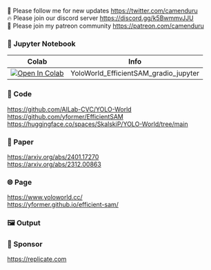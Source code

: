 🐣 Please follow me for new updates https://twitter.com/camenduru <br />
🔥 Please join our discord server https://discord.gg/k5BwmmvJJU <br />
🥳 Please join my patreon community https://patreon.com/camenduru <br />

### 🍊 Jupyter Notebook

| Colab | Info
| --- | --- |
[![Open In Colab](https://colab.research.google.com/assets/colab-badge.svg)](https://colab.research.google.com/github/camenduru/YoloWorld-EfficientSAM-jupyter/blob/main/YoloWorld_EfficientSAM_gradio_jupyter.ipynb) | YoloWorld_EfficientSAM_gradio_jupyter

### 🧬 Code
https://github.com/AILab-CVC/YOLO-World <br />
https://github.com/yformer/EfficientSAM <br />
https://huggingface.co/spaces/SkalskiP/YOLO-World/tree/main <br />

### 📄 Paper
https://arxiv.org/abs/2401.17270 <br />
https://arxiv.org/abs/2312.00863 <br />

### 🌐 Page
https://www.yoloworld.cc/ <br />
https://yformer.github.io/efficient-sam/ <br />

### 🖼 Output


### 🏢 Sponsor
https://replicate.com
